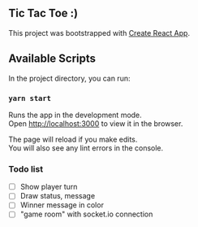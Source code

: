 ## Tic Tac Toe :)
This project was bootstrapped with [Create React App](https://github.com/facebook/create-react-app).

## Available Scripts

In the project directory, you can run:

### `yarn start`

Runs the app in the development mode.<br />
Open [http://localhost:3000](http://localhost:3000) to view it in the browser.

The page will reload if you make edits.<br />
You will also see any lint errors in the console.

### Todo list

- [ ] Show player turn
- [ ] Draw status, message
- [ ] Winner message in color
- [ ] "game room" with socket.io connection
